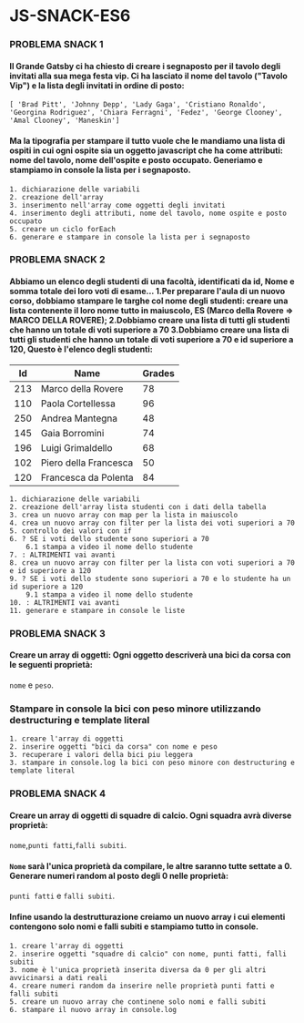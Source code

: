 # JS-SNACK-ES6

### PROBLEMA SNACK 1
#### Il Grande Gatsby ci ha chiesto di creare i segnaposto per il tavolo degli invitati alla sua mega festa vip. Ci ha lasciato il nome del tavolo ("Tavolo Vip") e la lista degli invitati in ordine di posto:

 `[ 'Brad Pitt', 'Johnny Depp', 'Lady Gaga', 'Cristiano Ronaldo', 'Georgina Rodriguez', 'Chiara Ferragni', 'Fedez', 'George Clooney', 'Amal Clooney', 'Maneskin']`

 #### Ma la tipografia per stampare il tutto vuole che le mandiamo una lista di ospiti in cui ogni ospite sia un oggetto javascript che ha come attributi: nome del tavolo, nome dell'ospite e posto occupato. Generiamo e stampiamo in console la lista per i segnaposto.

    1. dichiarazione delle variabili
    2. creazione dell'array
    3. inserimento nell'array come oggetti degli invitati
    4. inserimento degli attributi, nome del tavolo, nome ospite e posto occupato
    5. creare un ciclo forEach
    6. generare e stampare in console la lista per i segnaposto

### PROBLEMA SNACK 2
#### Abbiamo un elenco degli studenti di una facoltà, identificati da id, Nome e somma totale dei loro voti di esame...  1.Per preparare l'aula di un nuovo corso, dobbiamo stampare le targhe col nome degli studenti: creare una lista contenente il loro nome tutto in maiuscolo, ES (Marco della Rovere => MARCO DELLA ROVERE); 2.Dobbiamo creare una lista di tutti gli studenti che hanno un totale di voti superiore a 70 3.Dobbiamo creare una lista di tutti gli studenti che hanno un totale di voti superiore a 70 e id superiore a 120, Questo è l'elenco degli studenti:

Id  | Name                  | Grades
--- | --------------------- | -----
213 | Marco della Rovere    | 78
110 | Paola Cortellessa     | 96
250 | Andrea Mantegna 	    | 48
145 | Gaia Borromini        | 74
196 | Luigi Grimaldello     | 68
102 | Piero della Francesca | 50
120 | Francesca da Polenta  | 84

    1. dichiarazione delle variabili
    2. creazione dell'array lista studenti con i dati della tabella
    3. crea un nuovo array con map per la lista in maiuscolo
    4. crea un nuovo array con filter per la lista dei voti superiori a 70
    5. controllo dei valori con if
    6. ? SE i voti dello studente sono superiori a 70
        6.1 stampa a video il nome dello studente
    7. : ALTRIMENTI vai avanti
    8. crea un nuovo array con filter per la lista con voti superiori a 70 e id superiore a 120
    9. ? SE i voti dello studente sono superiori a 70 e lo studente ha un id superiore a 120
        9.1 stampa a video il nome dello studente
    10. : ALTRIMENTI vai avanti
    11. generare e stampare in console le liste

### PROBLEMA SNACK 3

#### Creare un array di oggetti: Ogni oggetto descriverà una bici da corsa con le seguenti proprietà:
`nome` e `peso`. 
### Stampare in console la bici con peso minore utilizzando destructuring e template literal
    1. creare l'array di oggetti
    2. inserire oggetti "bici da corsa" con nome e peso
    3. recuperare i valori della bici piu leggera
    3. stampare in console.log la bici con peso minore con destructuring e template literal

### PROBLEMA SNACK 4

#### Creare un array di oggetti di squadre di calcio. Ogni squadra avrà diverse proprietà:
`nome`,`punti fatti`,`falli subiti`. 
#### `Nome` sarà l'unica proprietà da compilare, le altre saranno tutte settate a 0. Generare numeri random al posto degli 0 nelle proprietà: 
`punti fatti` e `falli subiti`. 
#### Infine usando la destrutturazione creiamo un nuovo array i cui elementi contengono solo nomi e falli subiti e stampiamo tutto in console.
    1. creare l'array di oggetti
    2. inserire oggetti "squadre di calcio" con nome, punti fatti, falli subiti 
    3. nome è l'unica proprietà inserita diversa da 0 per gli altri avvicinarsi a dati reali
    4. creare numeri random da inserire nelle proprietà punti fatti e falli subiti
    5. creare un nuovo array che continene solo nomi e falli subiti
    6. stampare il nuovo array in console.log